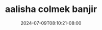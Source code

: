 --- 
title: "aalisha colmek banjir"
description: "nonton   aalisha colmek banjir     baru"
date: 2024-07-09T08:10:21-08:00
file_code: "84cv2w38uq67"
draft: false
cover: "xeomk8p6bhlcosru.jpg"
tags: ["aalisha", "colmek", "banjir", "bokep-indo", "bokep-viral", "bokep-ig"]
length: 1550
fld_id: "1483066"
foldername: "Aalisha  Jenifer"
categories: ["Aalisha  Jenifer"]
views: 1
---
